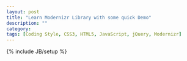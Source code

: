 ```yaml
---
layout: post
title: "Learn Modernizr Library with some quick Demo"
description: ""
category: 
tags: [Coding Style, CSS3, HTML5, JavaScript, jQuery, Modernizr]
---
```

{% include JB/setup %}

